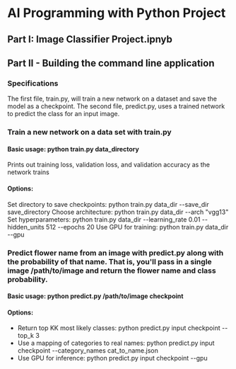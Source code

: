 # AI Programming with Python Project

## Part I: Image Classifier Project.ipnyb

## Part II - Building the command line application

### Specifications
The first file, train.py, will train a new network on a dataset and save the model as a checkpoint. The second file, predict.py, uses a trained network to predict the class for an input image.

### Train a new network on a data set with train.py

#### Basic usage: python train.py data_directory
Prints out training loss, validation loss, and validation accuracy as the network trains
#### Options:
Set directory to save checkpoints: python train.py data_dir --save_dir save_directory
Choose architecture: python train.py data_dir --arch "vgg13"
Set hyperparameters: python train.py data_dir --learning_rate 0.01 --hidden_units 512 --epochs 20
Use GPU for training: python train.py data_dir --gpu

### Predict flower name from an image with predict.py along with the probability of that name. That is, you'll pass in a single image /path/to/image and return the flower name and class probability.

#### Basic usage: python predict.py /path/to/image checkpoint
#### Options:
- Return top KK most likely classes: python predict.py input checkpoint --top_k 3
- Use a mapping of categories to real names: python predict.py input checkpoint --category_names cat_to_name.json
- Use GPU for inference: python predict.py input checkpoint --gpu


